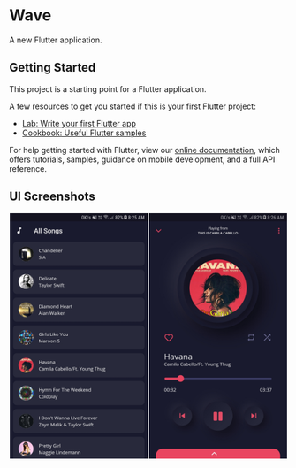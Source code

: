 # Wave

A new Flutter application.

## Getting Started

This project is a starting point for a Flutter application.

A few resources to get you started if this is your first Flutter project:

- [Lab: Write your first Flutter app](https://flutter.dev/docs/get-started/codelab)
- [Cookbook: Useful Flutter samples](https://flutter.dev/docs/cookbook)

For help getting started with Flutter, view our
[online documentation](https://flutter.dev/docs), which offers tutorials,
samples, guidance on mobile development, and a full API reference.

## UI Screenshots

<div style="display: flex; justify-content: space-around">
<img align="left" alt="songList" src="https://raw.githubusercontent.com/JobinBiju/Wave/main/screenshots/songList.jpg?token=AKLSUL75CQMUF2EZDHXRQSTAMKK3M" width="250px" />  
<img align="left" alt="songPlayer" src="https://raw.githubusercontent.com/JobinBiju/Wave/main/screenshots/songPlayer.jpg?token=AKLSUL56DTUADW35IK6C3ZTAMKK5K" width="250px" />
</div>